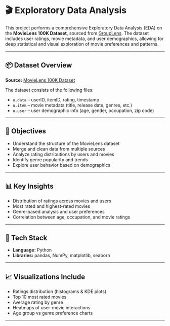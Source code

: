 # 🎬 Exploratory Data Analysis

This project performs a comprehensive Exploratory Data Analysis (EDA) on the **MovieLens 100K Dataset**, sourced from [GroupLens](https://grouplens.org/datasets/movielens/100k/). The dataset includes user ratings, movie metadata, and user demographics, allowing for deep statistical and visual exploration of movie preferences and patterns.

---

## 📦 Dataset Overview

**Source:** [MovieLens 100K Dataset](https://grouplens.org/datasets/movielens/100k/)

The dataset consists of the following files:

- `u.data` – userID, itemID, rating, timestamp
- `u.item` – movie metadata (title, release date, genres, etc.)
- `u.user` – user demographic info (age, gender, occupation, zip code)

---

## 🎯 Objectives

- Understand the structure of the MovieLens dataset
- Merge and clean data from multiple sources
- Analyze rating distributions by users and movies
- Identify genre popularity and trends
- Explore user behavior based on demographics

---

## 📊 Key Insights

- Distribution of ratings across movies and users
- Most rated and highest-rated movies
- Genre-based analysis and user preferences
- Correlation between age, occupation, and movie ratings

---

## 🧰 Tech Stack

- **Language:** Python
- **Libraries:** pandas, NumPy, matplotlib, seaborn

---

## 📈 Visualizations Include

- Ratings distribution (histograms & KDE plots)
- Top 10 most rated movies
- Average rating by genre
- Heatmaps of user-movie interactions
- Age group vs genre preference charts

---
